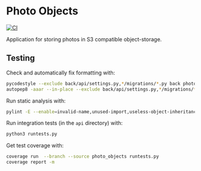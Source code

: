 # Photo Objects

[![CI](https://github.com/kangasta/photo-objects/actions/workflows/ci.yml/badge.svg)](https://github.com/kangasta/photo-objects/actions/workflows/ci.yml)

Application for storing photos in S3 compatible object-storage.

## Testing

Check and automatically fix formatting with:

```bash
pycodestyle --exclude back/api/settings.py,*/migrations/*.py back photo_objects
autopep8 -aaar --in-place --exclude back/api/settings.py,*/migrations/*.py back photo_objects
```

Run static analysis with:

```bash
pylint -E --enable=invalid-name,unused-import,useless-object-inheritance back/api photo_objects
```

Run integration tests (in the `api` directory) with:

```bash
python3 runtests.py
```

Get test coverage with:

```bash
coverage run  --branch --source photo_objects runtests.py
coverage report -m
```
